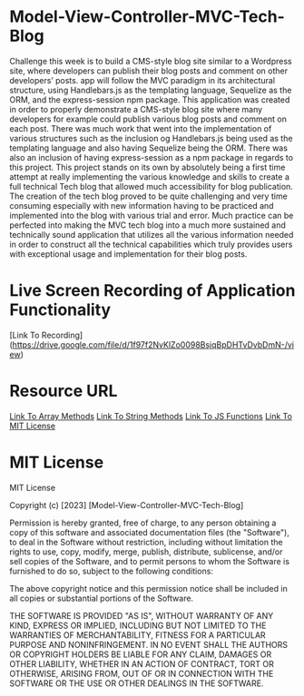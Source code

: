 # Model-View-Controller-MVC-Tech-Blog
Challenge this week is to build a CMS-style blog site similar to a Wordpress site, where developers can publish their blog posts and comment on other developers’ posts. app will follow the MVC paradigm in its architectural structure, using Handlebars.js as the templating language, Sequelize as the ORM, and the express-session npm package. This application was created in order to properly demonstrate a CMS-style blog site where many developers for example could publish various blog posts and comment on each post. There was much work that went into the implementation of various structures such as the inclusion og Handlebars.js being used as the templating language and also having Sequelize being the ORM. There was also an inclusion of having express-session as a npm package in regards to this project. This project stands on its own by absolutely being a first time attempt at really implementing the various knowledge and skills to create a full technical Tech blog that allowed much accessibility for blog publication. The creation of the tech blog proved to be quite challenging and very time consuming especially with new information having to be practiced and implemented into the blog with various trial and error. Much practice can be perfected into making the MVC tech blog into a much more sustained and technically sound application that utilizes all the various information needed in order to construct all the technical capabilities which truly provides users with exceptional usage and implementation for their blog posts.

# Live Screen Recording of Application Functionality
[Link To Recording] (https://drive.google.com/file/d/1f97f2NvKlZo0098BsjqBpDHTvDvbDmN-/view)

# Resource URL 
[Link To Array Methods](https://www.w3schools.com/js/js_array_methods.asp)
[Link To String Methods](https://www.w3schools.com/js/js_string_methods.asp)
[Link To JS Functions](https://www.w3schools.com/js/js_functions.asp)
[Link To MIT License](https://choosealicense.com/licenses/mit/)

# MIT License
MIT License

Copyright (c) [2023] [Model-View-Controller-MVC-Tech-Blog]

Permission is hereby granted, free of charge, to any person obtaining a copy
of this software and associated documentation files (the "Software"), to deal
in the Software without restriction, including without limitation the rights
to use, copy, modify, merge, publish, distribute, sublicense, and/or sell
copies of the Software, and to permit persons to whom the Software is
furnished to do so, subject to the following conditions:

The above copyright notice and this permission notice shall be included in all
copies or substantial portions of the Software.

THE SOFTWARE IS PROVIDED "AS IS", WITHOUT WARRANTY OF ANY KIND, EXPRESS OR
IMPLIED, INCLUDING BUT NOT LIMITED TO THE WARRANTIES OF MERCHANTABILITY,
FITNESS FOR A PARTICULAR PURPOSE AND NONINFRINGEMENT. IN NO EVENT SHALL THE
AUTHORS OR COPYRIGHT HOLDERS BE LIABLE FOR ANY CLAIM, DAMAGES OR OTHER
LIABILITY, WHETHER IN AN ACTION OF CONTRACT, TORT OR OTHERWISE, ARISING FROM,
OUT OF OR IN CONNECTION WITH THE SOFTWARE OR THE USE OR OTHER DEALINGS IN THE
SOFTWARE.
